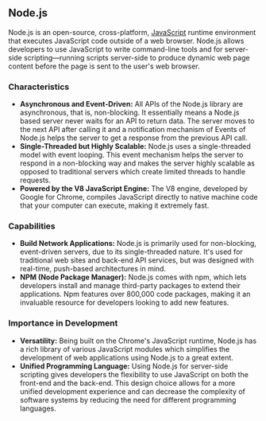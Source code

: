 ## Node.js

Node.js is an open-source, cross-platform, [JavaScript](/wiki/JavaScript) runtime environment that executes JavaScript code outside of a web browser. Node.js allows developers to use JavaScript to write command-line tools and for server-side scripting—running scripts server-side to produce dynamic web page content before the page is sent to the user's web browser.

### Characteristics
- **Asynchronous and Event-Driven:** All APIs of the Node.js library are asynchronous, that is, non-blocking. It essentially means a Node.js based server never waits for an API to return data. The server moves to the next API after calling it and a notification mechanism of Events of Node.js helps the server to get a response from the previous API call.
- **Single-Threaded but Highly Scalable:** Node.js uses a single-threaded model with event looping. This event mechanism helps the server to respond in a non-blocking way and makes the server highly scalable as opposed to traditional servers which create limited threads to handle requests.
- **Powered by the V8 JavaScript Engine:** The V8 engine, developed by Google for Chrome, compiles JavaScript directly to native machine code that your computer can execute, making it extremely fast.

### Capabilities
- **Build Network Applications:** Node.js is primarily used for non-blocking, event-driven servers, due to its single-threaded nature. It's used for traditional web sites and back-end API services, but was designed with real-time, push-based architectures in mind.
- **NPM (Node Package Manager):** Node.js comes with npm, which lets developers install and manage third-party packages to extend their applications. Npm features over 800,000 code packages, making it an invaluable resource for developers looking to add new features.

### Importance in Development
- **Versatility:** Being built on the Chrome's JavaScript runtime, Node.js has a rich library of various JavaScript modules which simplifies the development of web applications using Node.js to a great extent.
- **Unified Programming Language:** Using Node.js for server-side scripting gives developers the flexibility to use JavaScript on both the front-end and the back-end. This design choice allows for a more unified development experience and can decrease the complexity of software systems by reducing the need for different programming languages.
